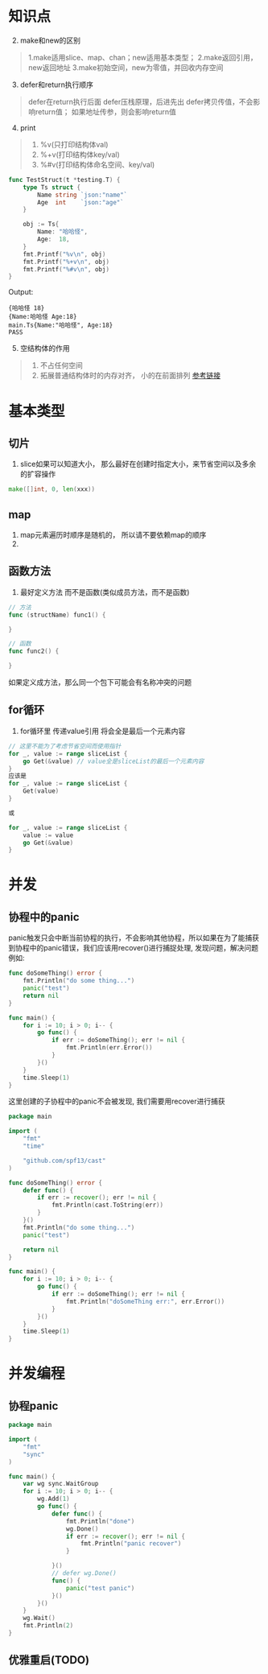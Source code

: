 # 知识点

2. make和new的区别
> 1.make适用slice、map、chan；new适用基本类型；
> 2.make返回引用，new返回地址
> 3.make初始空间，new为零值，并回收内存空间
3. defer和return执行顺序
> defer在return执行后面
> defer压栈原理，后进先出
> defer拷贝传值，不会影响return值； 如果地址传参，则会影响return值
4. print
> 1. %v(只打印结构体val)
> 2. %+v(打印结构体key/val)
> 3. %#v(打印结构体命名空间、key/val)
```go
func TestStruct(t *testing.T) {
	type Ts struct {
		Name string `json:"name"`
		Age  int    `json:"age"`
	}

	obj := Ts{
		Name: "哈哈怪",
		Age:  18,
	}
	fmt.Printf("%v\n", obj)
	fmt.Printf("%+v\n", obj)
	fmt.Printf("%#v\n", obj)
}

```
Output:
```
{哈哈怪 18}
{Name:哈哈怪 Age:18}
main.Ts{Name:"哈哈怪", Age:18}
PASS
```
5. 空结构体的作用
> 1. 不占任何空间
> 2. 拓展普通结构体时的内存对齐， 小的在前面排列
> [参考链接](https://juejin.cn/post/7244809769794207801)

# 基本类型
## 切片
1. slice如果可以知道大小， 那么最好在创建时指定大小，来节省空间以及多余的扩容操作
```go
make([]int, 0, len(xxx))
```
## map
1. map元素遍历时顺序是随机的， 所以请不要依赖map的顺序
2. 
## 函数方法
1. 最好定义方法  而不是函数(类似成员方法，而不是函数)
```go
// 方法
func (structName) func1() {

}

// 函数
func func2() {

}
```
如果定义成方法，那么同一个包下可能会有名称冲突的问题

## for循环
1. for循环里 传递value引用 将会全是最后一个元素内容
```go
// 这里不能为了考虑节省空间而使用指针
for _, value := range sliceList {
    go Get(&value) // value全是sliceList的最后一个元素内容
}
应该是
for _, value := range sliceList {
    Get(value) 
}

或

for _, value := range sliceList {
    value := value
    go Get(&value) 
}
```

# 并发
## 协程中的panic
panic触发只会中断当前协程的执行，不会影响其他协程，所以如果在为了能捕获到协程中的panic错误，我们应该用recover()进行捕捉处理, 发现问题，解决问题
例如:
```go
func doSomeThing() error {
	fmt.Println("do some thing...")
	panic("test")
	return nil
}

func main() {
	for i := 10; i > 0; i-- {
		go func() {
			if err := doSomeThing(); err != nil {
				fmt.Println(err.Error())
			}
		}()
	}
	time.Sleep(1)
}
```
这里创建的子协程中的panic不会被发现, 我们需要用recover进行捕获
```go
package main

import (
	"fmt"
	"time"

	"github.com/spf13/cast"
)

func doSomeThing() error {
	defer func() {
		if err := recover(); err != nil {
			fmt.Println(cast.ToString(err))
		}
	}()
	fmt.Println("do some thing...")
	panic("test")

	return nil
}

func main() {
	for i := 10; i > 0; i-- {
		go func() {
			if err := doSomeThing(); err != nil {
				fmt.Println("doSomeThing err:", err.Error())
			}
		}()
	}
	time.Sleep(1)
}
```

# 并发编程
## 协程panic
```go
package main

import (
	"fmt"
	"sync"
)

func main() {
	var wg sync.WaitGroup
	for i := 10; i > 0; i-- {
		wg.Add(1)
		go func() {
			defer func() {
				fmt.Println("done")
				wg.Done()
				if err := recover(); err != nil {
					fmt.Println("panic recover")
				}

			}()
			// defer wg.Done()
			func() {
				panic("test panic")
			}()
		}()
	}
	wg.Wait()
	fmt.Println(2)
}
```

## 优雅重启(TODO)